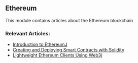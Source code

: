## Ethereum

This module contains articles about the Ethereum blockchain

### Relevant Articles:
- [Introduction to EthereumJ](https://www.baeldung.com/ethereumj)
- [Creating and Deploying Smart Contracts with Solidity](https://www.baeldung.com/smart-contracts-ethereum-solidity)
- [Lightweight Ethereum Clients Using Web3j](https://www.baeldung.com/web3j)
